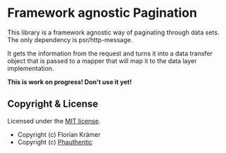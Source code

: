 # Framework agnostic Pagination

This library is a framework agnostic way of paginating through data sets. The only dependency is psr/http-message.

It gets the information from the request and turns it into a data transfer object that is passed to a mapper that will map it to the data layer implementation.
 
**This is work on progress! Don't use it yet!**
 
## Copyright & License

Licensed under the [MIT license](LICENSE.txt).

* Copyright (c) Florian Krämer
* Copyright (c) [Phauthentic](https://github.com/Phauthentic)
